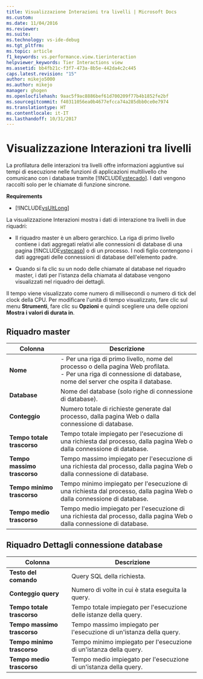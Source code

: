 ```yaml
---
title: Visualizzazione Interazioni tra livelli | Microsoft Docs
ms.custom: 
ms.date: 11/04/2016
ms.reviewer: 
ms.suite: 
ms.technology: vs-ide-debug
ms.tgt_pltfrm: 
ms.topic: article
f1_keywords: vs.performance.view.tierinteraction
helpviewer_keywords: Tier Interactions view
ms.assetid: bb4fb21c-f3f7-473a-8b5e-442da4c2c445
caps.latest.revision: "15"
author: mikejo5000
ms.author: mikejo
manager: ghogen
ms.openlocfilehash: 9aac5f9ac8886bef61d700209f77b4b1852fe2bf
ms.sourcegitcommit: f40311056ea0b4677efcca74a285dbb0ce0e7974
ms.translationtype: HT
ms.contentlocale: it-IT
ms.lasthandoff: 10/31/2017
---
```

# <a name="tier-interactions-view"></a>Visualizzazione Interazioni tra livelli
La profilatura delle interazioni tra livelli offre informazioni aggiuntive sui tempi di esecuzione nelle funzioni di applicazioni multilivello che comunicano con i database tramite [!INCLUDE[vstecado](../data-tools/includes/vstecado_md.md)]. I dati vengono raccolti solo per le chiamate di funzione sincrone.  
  
 **Requirements**  
  
-   [!INCLUDE[vsUltLong](../code-quality/includes/vsultlong_md.md)]  
  
 La visualizzazione Interazioni mostra i dati di interazione tra livelli in due riquadri:  
  
-   Il riquadro master è un albero gerarchico. La riga di primo livello contiene i dati aggregati relativi alle connessioni di database di una pagina [!INCLUDE[vstecasp](../code-quality/includes/vstecasp_md.md)] o di un processo. I nodi figlio contengono i dati aggregati delle connessioni di database dell'elemento padre.  
  
-   Quando si fa clic su un nodo delle chiamate al database nel riquadro master, i dati per l'istanza della chiamata al database vengono visualizzati nel riquadro dei dettagli.  
  
 Il tempo viene visualizzato come numero di millisecondi o numero di tick del clock della CPU. Per modificare l'unità di tempo visualizzato, fare clic sul menu **Strumenti**, fare clic su **Opzioni** e quindi scegliere una delle opzioni **Mostra i valori di durata in**.  
  
## <a name="master-pane"></a>Riquadro master  
  
|Colonna|Descrizione|  
|------------|-----------------|  
|**Nome**|- Per una riga di primo livello, nome del processo o della pagina Web profilata.<br />- Per una riga di connessione di database, nome del server che ospita il database.|  
|**Database**|Nome del database (solo righe di connessione di database).|  
|**Conteggio**|Numero totale di richieste generate dal processo, dalla pagina Web o dalla connessione di database.|  
|**Tempo totale trascorso**|Tempo totale impiegato per l'esecuzione di una richiesta dal processo, dalla pagina Web o dalla connessione di database.|  
|**Tempo massimo trascorso**|Tempo massimo impiegato per l'esecuzione di una richiesta dal processo, dalla pagina Web o dalla connessione di database.|  
|**Tempo minimo trascorso**|Tempo minimo impiegato per l'esecuzione di una richiesta dal processo, dalla pagina Web o dalla connessione di database.|  
|**Tempo medio trascorso**|Tempo medio impiegato per l'esecuzione di una richiesta dal processo, dalla pagina Web o dalla connessione di database.|  
  
## <a name="database-connection-details-pane"></a>Riquadro Dettagli connessione database  
  
|Colonna|Descrizione|  
|------------|-----------------|  
|**Testo del comando**|Query SQL della richiesta.|  
|**Conteggio query**|Numero di volte in cui è stata eseguita la query.|  
|**Tempo totale trascorso**|Tempo totale impiegato per l'esecuzione delle istanze della query.|  
|**Tempo massimo trascorso**|Tempo massimo impiegato per l'esecuzione di un'istanza della query.|  
|**Tempo minimo trascorso**|Tempo minimo impiegato per l'esecuzione di un'istanza della query.|  
|**Tempo medio trascorso**|Tempo medio impiegato per l'esecuzione di un'istanza della query.|